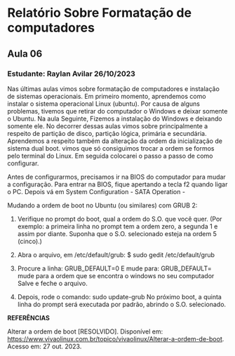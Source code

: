 # Relatório Sobre Formatação de computadores 
## Aula 06
### **Estudante:** Raylan Avilar  26/10/2023

Nas últimas aulas vimos sobre formatação de computadores e instalação de sistemas operacionais. Em primeiro momento, aprendemos como instalar o sistema operacional Linux (ubuntu). Por causa de alguns problemas, tivemos que retirar do computador o Windows e deixar somente o Ubuntu. Na aula Seguinte, Fizemos a instalação do Windows e deixando somente ele. No decorrer dessas aulas vimos sobre principalmente a respeito de partição de disco, partição lógica, primária e secundária. Aprendemos a respeito também da alteração da ordem da inicialização de sistema dual boot. vimos que só consiguimos trocar a ordem se formos pelo terminal do Linux. Em seguida colocarei o passo a passo de como configurar. 

Antes de configurarmos, precisamos ir na BIOS do computador para mudar a configuração. 
Para entrar na BIOS, fique apertando a tecla f2 quando ligar o PC. Depois vá em System Configuration - SATA Operation - 

Mudando a ordem de boot no Ubuntu (ou similares) com GRUB 2:

1. Verifique no prompt do boot, qual a ordem do S.O. que você quer.
(Por exemplo: a primeira linha no prompt tem a ordem zero, a segunda 1 e assim por diante. Suponha que o S.O. selecionado esteja na ordem 5 (cinco).)

2. Abra o arquivo, em /etc/default/grub:
 $ sudo gedit /etc/default/grub
3. Procure a linha: GRUB_DEFAULT=0
    E mude para:
    GRUB_DEFAULT= mude para a ordem que se encontra o windows no seu computador
    Salve e feche o arquivo.
4. Depois, rode o comando:
    sudo update-grub
    No próximo boot, a quinta linha do prompt será executada por padrão, abrindo o S.O. selecionado.



**REFERÊNCIAS**

Alterar a ordem de boot [RESOLVIDO]. Disponível em: <https://www.vivaolinux.com.br/topico/vivaolinux/Alterar-a-ordem-de-boot>. Acesso em: 27 out. 2023.

